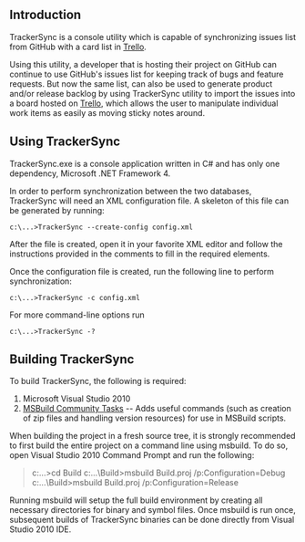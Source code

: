 Introduction
------------
TrackerSync is a console utility which is capable of synchronizing issues list from GitHub with a card list in [Trello][2].

Using this utility, a developer that is hosting their project on GitHub can continue to use GitHub's issues list for keeping track of bugs and feature requests. But now the same list, can also be used to generate product and/or release backlog by using TrackerSync utility to import the issues into a board hosted on [Trello][2], which allows the user to manipulate individual work items as easily as moving sticky notes around.


Using TrackerSync
-----------------
TrackerSync.exe is a console application written in C# and has only one dependency, Microsoft .NET Framework 4.

In order to perform synchronization between the two databases, TrackerSync will need an XML configuration file. A skeleton of this file can be generated by running:

    c:\...>TrackerSync --create-config config.xml

After the file is created, open it in your favorite XML editor and follow the instructions provided in the comments to fill in the required elements.

Once the configuration file is created, run the following line to perform synchronization:

    c:\...>TrackerSync -c config.xml

For more command-line options run

    c:\...>TrackerSync -? 


Building TrackerSync
--------------------
To build TrackerSync, the following is required:

1. Microsoft Visual Studio 2010
2. [MSBuild Community Tasks][1] -- Adds useful commands (such as creation of zip files and handling version resources) for use in MSBuild scripts.

When building the project in a fresh source tree, it is strongly recommended to first build the entire project on a command line using msbuild. To do so, open Visual Studio 2010 Command Prompt and run the following:
> c:\...>cd Build
> c:\...\Build>msbuild Build.proj /p:Configuration=Debug
> c:\...\Build>msbuild Build.proj /p:Configuration=Release

Running msbuild will setup the full build environment by creating all necessary directories for binary and symbol files. Once msbuild is run once, subsequent builds of TrackerSync binaries can be done directly from Visual Studio 2010 IDE.



[1]: http://msbuildtasks.tigris.org/
[2]: https://www.trello.com/